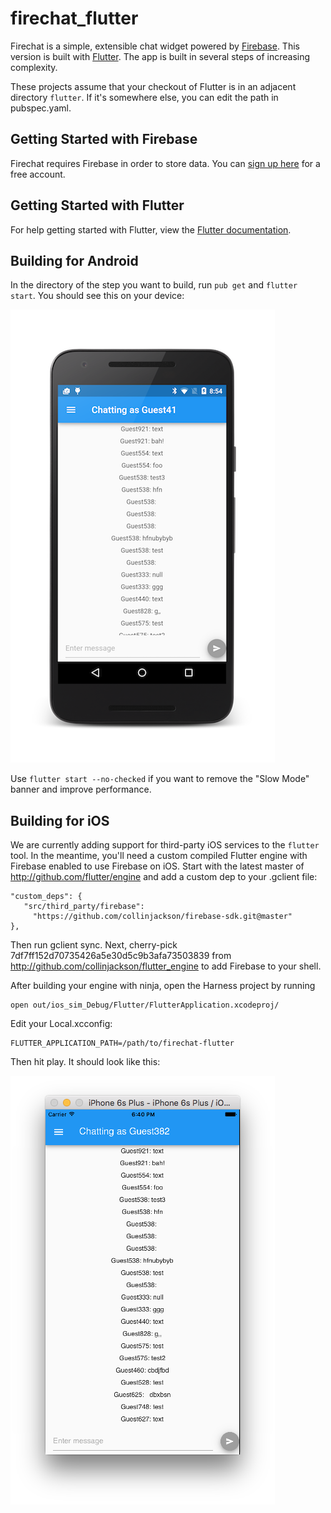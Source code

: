 # firechat_flutter

Firechat is a simple, extensible chat widget powered by
[Firebase](https://www.firebase.com/?utm_source=firechat). This version
is built with [Flutter](https://flutter.io). The app is built in several steps of increasing complexity.

These projects assume that your checkout of Flutter is in an adjacent directory ```flutter```. If it's somewhere else, you can edit the path in pubspec.yaml.

## Getting Started with Firebase

Firechat requires Firebase in order to store data. You can
[sign up here](https://www.firebase.com/signup/?utm_source=firechat) for a free account.

## Getting Started with Flutter

For help getting started with Flutter, view the [Flutter documentation](http://flutter.io/).

## Building for Android

In the directory of the step you want to build, run ```pub get``` and ```flutter start```. You should see this on your device:

![Android Screenshot](screenshot_android.png)

Use ```flutter start --no-checked``` if you want to remove the "Slow Mode" banner and improve performance.

## Building for iOS

We are currently adding support for third-party iOS services to the ```flutter``` tool. In the meantime, you'll need a custom compiled Flutter engine with Firebase enabled to use Firebase on iOS. Start with the latest master of http://github.com/flutter/engine and add a custom dep to your .gclient file:

    "custom_deps": {
       "src/third_party/firebase":
         "https://github.com/collinjackson/firebase-sdk.git@master"
    },

Then run gclient sync. Next, cherry-pick 7df7ff152d70735426a5e30d5c9b3afa73503839 from http://github.com/collinjackson/flutter_engine to add Firebase to your shell.

After building your engine with ninja, open the Harness project by running

    open out/ios_sim_Debug/Flutter/FlutterApplication.xcodeproj/
    
Edit your Local.xcconfig:

    FLUTTER_APPLICATION_PATH=/path/to/firechat-flutter
    
Then hit play. It should look like this:

![iOS Screenshot](screenshot_ios.png)
